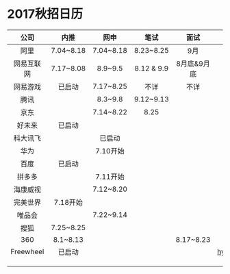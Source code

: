 # 2017秋招日历

|    公司     |    内推     |    网申     |     笔试     |    面试     |         其他         |
| :-------: | :-------: | :-------: | :--------: | :-------: | :----------------: |
|    阿里     | 7.04~8.18 | 7.04~8.18 | 8.23~8.25  |    9月     |                    |
|   网易互联网   | 7.17~8.08 |  8.9~9.5  | 8.12 & 9.9 |  8月底&9月底  |                    |
|   网易游戏    |    已启动    | 7.17~8.25 |     不详     |    不详     |                    |
|    腾讯     |           |  8.3~9.8  | 9.12~9.13  |           |                    |
|    京东     |           | 7.14~8.22 |    8.25    |           |                    |
|    好未来    |    已启动    |           |            |           |                    |
|   科大讯飞    |           |    已启动    |            |           |                    |
|    华为     |           |  7.10开始   |            |           |                    |
|    百度     |    已启动    |           |            |           |                    |
|    拼多多    |           |  7.11开始   |            |           |                    |
|   海康威视    |           | 7.12~8.20 |            |           |                    |
|   完美世界    |  7.18开始   |           |            |           |                    |
|    唯品会    |           | 7.22~9.14 |            |           |                    |
|    搜狐     | 7.25~8.25 |           |            |           |                    |
|    360    | 8.1~8.13  |           |            | 8.17~8.23 |                    |
| Freewheel |    已启动    |           |            |           | hyxue@freewheel.tv |
|           |           |           |            |           |                    |
|           |           |           |            |           |                    |
|           |           |           |            |           |                    |